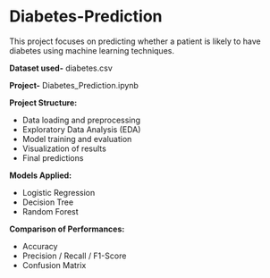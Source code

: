 # Diabetes-Prediction
This project focuses on predicting whether a patient is likely to have diabetes using machine learning techniques. 

**Dataset used-** diabetes.csv

**Project-** Diabetes_Prediction.ipynb

**Project Structure:**

- Data loading and preprocessing
- Exploratory Data Analysis (EDA)
- Model training and evaluation
- Visualization of results
- Final predictions

**Models Applied:**

- Logistic Regression
- Decision Tree
- Random Forest

**Comparison of Performances:**

- Accuracy
- Precision / Recall / F1-Score
- Confusion Matrix


